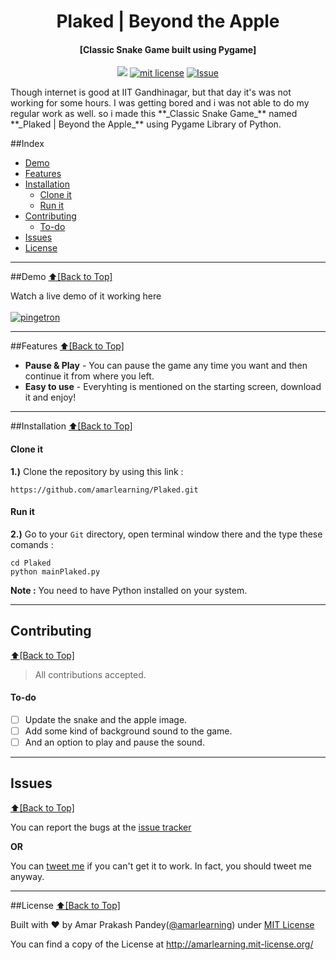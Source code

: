 <h1 align="center" id="plaked">Plaked | Beyond the Apple</h1>
<h4 align="center">[Classic Snake Game built using Pygame]</h4>

<p align="center">
<a href="https://travis-ci.org/amarlearning/Plaked"><img src="https://travis-ci.org/amarlearning/Plaked.svg?branch=master"></a>
<a href="http://amarlearning.mit-license.org/"><img src="https://img.shields.io/pypi/l/pyzipcode-cli.svg" alt="mit license"></a>
<a href="https://github.com/amarlearning/Plaked/issues"><img src="https://camo.githubusercontent.com/926d8ca67df15de5bd1abac234c0603d94f66c00/68747470733a2f2f696d672e736869656c64732e696f2f62616467652f636f6e747269627574696f6e732d77656c636f6d652d627269676874677265656e2e7376673f7374796c653d666c6174" alt="Issue"></a>
</p>
Though internet is good at IIT Gandhinagar, but that day it's was not working for some hours. I was getting bored and i was not able to do my regular work as well. so i made this **_Classic Snake Game_** named **_Plaked | Beyond the Apple_** using Pygame Library of Python. 

##Index
- [Demo](#demo)
- [Features](#features)
- [Installation](#installation)
  - [Clone it](#clone-it)
  - [Run it](#run-it)
- [Contributing](#contributing)
  - [To-do](#to-do)
- [Issues](#issues)
- [License](#license)


***

##Demo
[:arrow_up:\[Back to Top\]](https://github.com/amarlearning/Plaked#plaked)

Watch a live demo of it working here <br><br>
[![pingetron](https://github.com/amarlearning/Plaked/raw/master/screenshots/giphy.gif)](https://youtu.be/67en0hRGUvc)

***

##Features
[:arrow_up:\[Back to Top\]](https://github.com/amarlearning/Plaked#plaked)
 
- **Pause & Play** - You can pause the game any time you want and then continue it from where you left.
- **Easy to use** - Everyhting is mentioned on the starting screen, download it and enjoy!

***

##Installation
[:arrow_up:\[Back to Top\]](https://github.com/amarlearning/Plaked#plaked)

#### Clone it

<b>1.)</b> Clone the repository by using this link :
```
https://github.com/amarlearning/Plaked.git
```
#### Run it

<b>2.)</b> Go to your ```Git``` directory, open terminal window there and the type these comands :
```
cd Plaked
python mainPlaked.py

```

<b>Note :</b> You need to have Python installed on your system.

***

## Contributing
[:arrow_up:\[Back to Top\]](https://github.com/amarlearning/Plaked#plaked)

> All contributions accepted.

#### To-do
  
- [ ] Update the snake and the apple image.
- [ ] Add some kind of background sound to the game.
- [ ] And an option to play and pause the sound.

***

## Issues
[:arrow_up:\[Back to Top\]](https://github.com/amarlearning/Plaked#plaked)

You can report the bugs at the [issue tracker](https://github.com/amarlearning/Plaked/issues)

**OR**

You can [tweet me](https://twitter.com/amarpandey007) if you can't get it to work. In fact, you should tweet me anyway.

***

##License
[:arrow_up:\[Back to Top\]](https://github.com/amarlearning/Plaked#plaked)

Built with ♥ by Amar Prakash Pandey([@amarlearning](http://github.com/amarlearning)) under [MIT License](http://amarlearning.mit-license.org/) 

You can find a copy of the License at http://amarlearning.mit-license.org/
